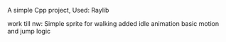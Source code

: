 A simple Cpp project,
Used:
Raylib

work till nw:
 Simple sprite for walking
 added idle animation 
 basic motion and jump logic 
